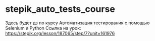 # stepik_auto_tests_course
Здесь будет дз по курсу Автоматизация тестирования с помощью Selenium и Python
Ссылка на урок: https://stepik.org/lesson/187065/step/7?unit=161976

